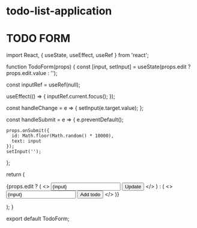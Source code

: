 # todo-list-application
 
# TODO FORM

import React, { useState, useEffect, useRef } from 'react';

function TodoForm(props) {
  const [input, setInput] = useState(props.edit ? props.edit.value : '');

  const inputRef = useRef(null);

  useEffect(() => {
    inputRef.current.focus();
  });

  const handleChange = e => {
    setInput(e.target.value);
  };

  const handleSubmit = e => {
    e.preventDefault();

    props.onSubmit({
      id: Math.floor(Math.random() * 10000),
      text: input
    });
    setInput('');
  };

  return (
    <form onSubmit={handleSubmit} className='todo-form'>
      {props.edit ? (
        <>
          <input
            placeholder='Update your item'
            value={input}
            onChange={handleChange}
            name='text'
            ref={inputRef}
            className='todo-input edit'
          />
          <button onClick={handleSubmit} className='todo-button edit'>
            Update
          </button>
        </>
      ) : (
        <>
          <input
            placeholder='Add a todo'
            value={input}
            onChange={handleChange}
            name='text'
            className='todo-input'
            ref={inputRef}
          />
          <button onClick={handleSubmit} className='todo-button'>
            Add todo
          </button>
        </>
      )}
    </form>
  );
}

export default TodoForm;
